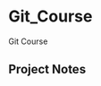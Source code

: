 # Git_Course
Git Course

## Project Notes 

<!-- This Modified From LOCAL -->

<!-- HELLO FROM OWNER -->